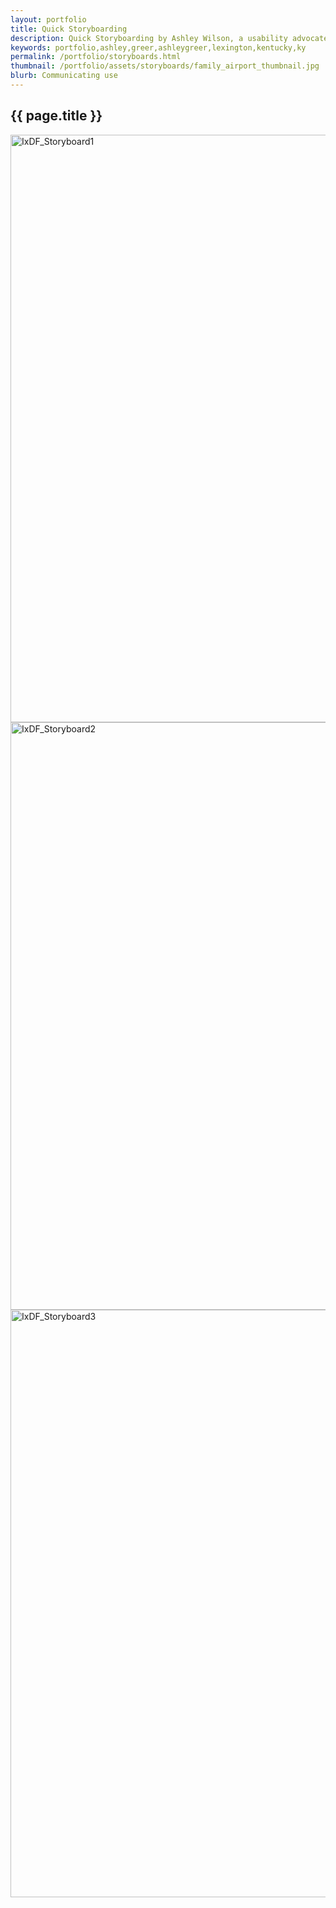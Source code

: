 ```yaml
---
layout: portfolio
title: Quick Storyboarding
description: Quick Storyboarding by Ashley Wilson, a usability advocate and programmer in Lexington, KY.
keywords: portfolio,ashley,greer,ashleygreer,lexington,kentucky,ky
permalink: /portfolio/storyboards.html
thumbnail: /portfolio/assets/storyboards/family_airport_thumbnail.jpg
blurb: Communicating use
---
```


## {{ page.title }}

<img src="{{ site.baseurl }}/portfolio/assets/storyboards/IxDF_Storyboard1.jpg" alt="IxDF_Storyboard1" width="940" />
<img src="{{ site.baseurl }}/portfolio/assets/storyboards/IxDF_Storyboard2.jpg" alt="IxDF_Storyboard2" width="940" />
<img src="{{ site.baseurl }}/portfolio/assets/storyboards/IxDF_Storyboard3.jpg" alt="IxDF_Storyboard3" width="940" />
